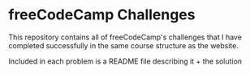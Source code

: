 # freeCodeCamp Challenges

This repository contains all of freeCodeCamp's challenges that I have completed successfully in the same course structure as the website.

Included in each problem is a README file describing it + the solution
